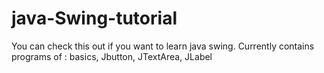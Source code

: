 # java-Swing-tutorial
You can check this out if you want to learn java swing.
 Currently contains programs of : basics, Jbutton, JTextArea, JLabel 
